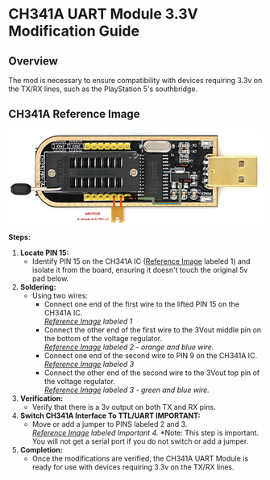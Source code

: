 # CH341A UART Module 3.3V Modification Guide

## Overview
The mod is necessary to ensure compatibility with devices requiring 3.3v on the TX/RX lines, such as the PlayStation 5's southbridge.

## CH341A Reference Image

![CH341A_3v3_Mod](/assets/img/uart/CH341A_3_3VMod.webp)

**Steps:**

1.  **Locate PIN 15:**
    *   Identify PIN 15 on the CH341A IC ([Reference Image](#ch341a-reference-image) labeled 1) and isolate it from the board, ensuring it doesn't touch the original 5v pad below.
2.  **Soldering:**    
    *   Using two wires:
        * Connect one end of the first wire to the lifted PIN 15 on the CH341A IC.  
        *[Reference Image](#ch341a-reference-image) labeled 1*
        * Connect the other end of the first wire to the 3Vout middle pin on the bottom of the voltage regulator.  
        *[Reference Image](#ch341a-reference-image) labeled 2 - orange and blue wire.*  
        * Connect one end of the second wire to PIN 9 on the CH341A IC.
        *[Reference Image](#ch341a-reference-image) labeled 3*
        * Connect the other end of the second wire to the 3Vout top pin of the voltage regulator.  
        *[Reference Image](#ch341a-reference-image) labeled 3 - green and blue wire.*
3.  **Verification:**    
    *   Verify that there is a 3v output on both TX and RX pins.
4.  **Switch CH341A Interface To TTL/UART IMPORTANT:** 
    * Move or add a jumper to PINS labeled 2 and 3.  
    *[Reference Image](#ch341a-reference-image) labeled Important  4.*
    *Note: This step is important. You will not get a serial port if you do not switch or add a jumper.  
5.  **Completion:**    
    *   Once the modifications are verified, the CH341A UART Module is ready for use with devices requiring 3.3v on the TX/RX lines.